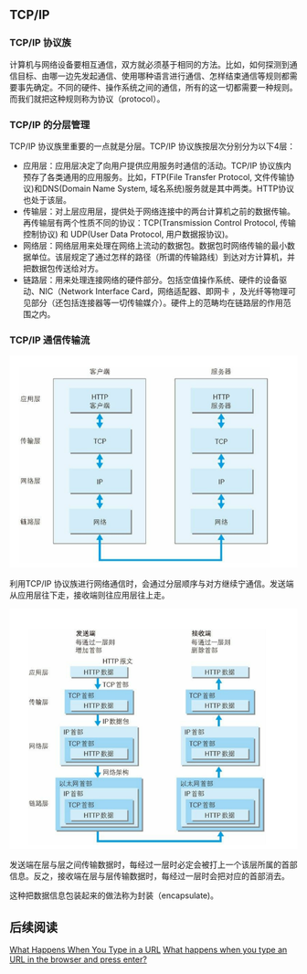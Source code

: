 ## TCP/IP

### TCP/IP 协议族

计算机与网络设备要相互通信，双方就必须基于相同的方法。比如，如何探测到通信目标、由哪一边先发起通信、使用哪种语言进行通信、怎样结束通信等规则都需要事先确定。不同的硬件、操作系统之间的通信，所有的这一切都需要一种规则。而我们就把这种规则称为协议（protocol）。

### TCP/IP 的分层管理

TCP/IP 协议族里重要的一点就是分层。TCP/IP 协议族按层次分别分为以下4层：

* 应用层：应用层决定了向用户提供应用服务时通信的活动。TCP/IP 协议族内预存了各类通用的应用服务。比如，FTP(File Transfer Protocol, 文件传输协议)和DNS(Domain Name System, 域名系统)服务就是其中两类。HTTP协议也处于该层。
* 传输层：对上层应用层，提供处于网络连接中的两台计算机之前的数据传输。再传输层有两个性质不同的协议：TCP(Transmission Control Protocol, 传输控制协议) 和 UDP(User Data Protocol, 用户数据报协议)。
* 网络层：网络层用来处理在网络上流动的数据包。数据包时网络传输的最小数据单位。该层规定了通过怎样的路径（所谓的传输路线）到达对方计算机，并把数据包传送给对方。
* 链路层：用来处理连接网络的硬件部分。包括空值操作系统、硬件的设备驱动、NIC（Network Interface Card，网络适配器、即网卡
，及光纤等物理可见部分（还包括连接器等一切传输媒介）。硬件上的范畴均在链路层的作用范围之内。

### TCP/IP 通信传输流

![communication-transpor-stream](./images/communication-transpor-stream.png)

利用TCP/IP 协议族进行网络通信时，会通过分层顺序与对方继续宁通信。发送端从应用层往下走，接收端则往应用层往上走。

![communication-transpor-stream-detail](./images/communication-transpor-stream-detail.png)

发送端在层与层之间传输数据时，每经过一层时必定会被打上一个该层所属的首部信息。反之，接收端在层与层传输数据时，每经过一层时会把对应的首部消去。

这种把数据信息包装起来的做法称为封装（encapsulate)。

## 后续阅读

[What Happens When You Type in a URL](https://wsvincent.com/what-happens-when-url/)
[What happens when you type an URL in the browser and press enter?](https://medium.com/@maneesha.wijesinghe1/what-happens-when-you-type-an-url-in-the-browser-and-press-enter-bb0aa2449c1a)
